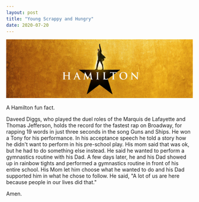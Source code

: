 ```yaml
---
layout: post
title: "Young Scrappy and Hungry"
date: 2020-07-20
---
```


<p><img src="/static/img/creative1.jpeg" width="650"/></p>

						
<p>
A Hamilton fun fact.
</p>

<p>
Daveed Diggs, who played the duel roles of the Marquis de Lafayette and Thomas Jefferson, holds the record for the fastest rap on Broadway, for rapping 19 words in just three seconds in the song Guns and Ships. He won a Tony for his performance.  In his acceptance speech he told a story how he didn't want to perform in his pre-school play.  His mom said that was ok, but he had to do something else instead.  He said he wanted to perform a gymnastics routine with his Dad.  A few days later, he and his Dad showed up in rainbow tights and performed a gymnastics routine in front of his entire school.  His Mom let him choose what he wanted to do and his Dad supported him in what he chose to follow.  He said, "A lot of us are here because people in our lives did that."   
</p>

<p> Amen.
</p>
